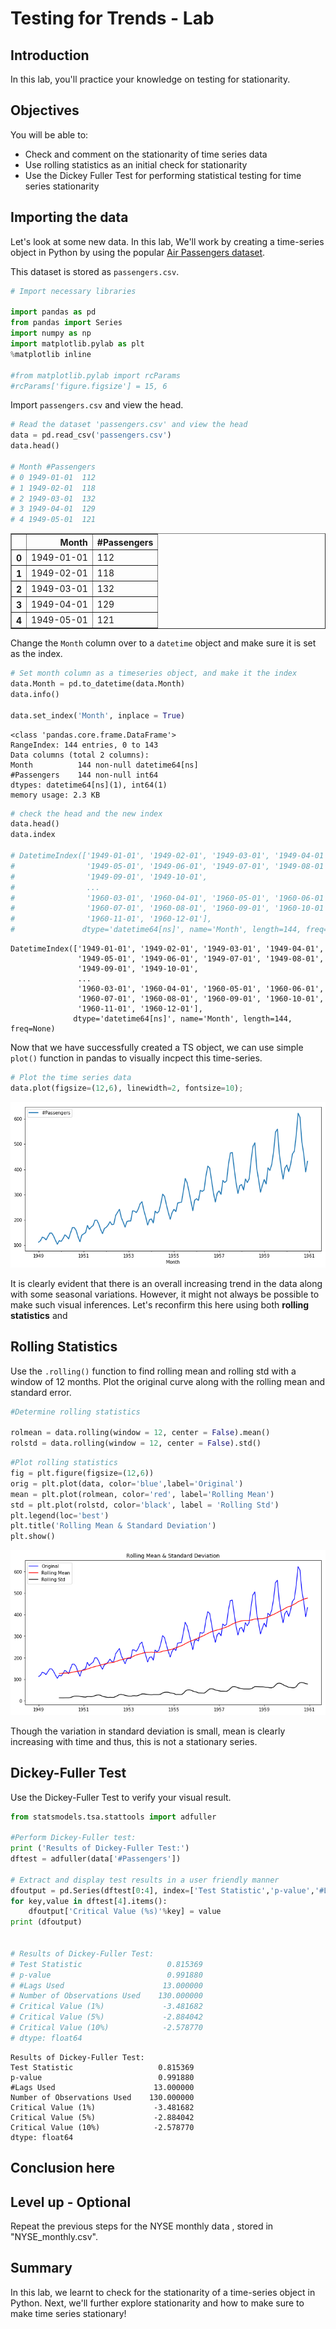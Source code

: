 
# Testing for Trends - Lab

## Introduction

In this lab, you'll practice your knowledge on testing for stationarity.

## Objectives

You will be able to:

* Check and comment on the stationarity of time series data 
* Use rolling statistics as an initial check for stationarity 
* Use the Dickey Fuller Test for performing statistical testing for time series stationarity

## Importing the data

Let's look at some new data. In this lab, We'll work by creating a time-series object in Python by using the popular [Air Passengers dataset](https://www.analyticsvidhya.com/wp-content/uploads/2016/02/AirPassengers.csv).

This dataset is stored as `passengers.csv`.


```python
# Import necessary libraries

import pandas as pd
from pandas import Series
import numpy as np
import matplotlib.pylab as plt
%matplotlib inline

#from matplotlib.pylab import rcParams
#rcParams['figure.figsize'] = 15, 6
```

Import `passengers.csv` and view the head.


```python
# Read the dataset 'passengers.csv' and view the head
data = pd.read_csv('passengers.csv')
data.head()

# Month	#Passengers
# 0	1949-01-01	112
# 1	1949-02-01	118
# 2	1949-03-01	132
# 3	1949-04-01	129
# 4	1949-05-01	121
```




<div>
<style scoped>
    .dataframe tbody tr th:only-of-type {
        vertical-align: middle;
    }

    .dataframe tbody tr th {
        vertical-align: top;
    }

    .dataframe thead th {
        text-align: right;
    }
</style>
<table border="1" class="dataframe">
  <thead>
    <tr style="text-align: right;">
      <th></th>
      <th>Month</th>
      <th>#Passengers</th>
    </tr>
  </thead>
  <tbody>
    <tr>
      <th>0</th>
      <td>1949-01-01</td>
      <td>112</td>
    </tr>
    <tr>
      <th>1</th>
      <td>1949-02-01</td>
      <td>118</td>
    </tr>
    <tr>
      <th>2</th>
      <td>1949-03-01</td>
      <td>132</td>
    </tr>
    <tr>
      <th>3</th>
      <td>1949-04-01</td>
      <td>129</td>
    </tr>
    <tr>
      <th>4</th>
      <td>1949-05-01</td>
      <td>121</td>
    </tr>
  </tbody>
</table>
</div>



Change the `Month` column over to a `datetime` object and make sure it is set as the index.


```python
# Set month column as a timeseries object, and make it the index
data.Month = pd.to_datetime(data.Month)
data.info()

data.set_index('Month', inplace = True)
```

    <class 'pandas.core.frame.DataFrame'>
    RangeIndex: 144 entries, 0 to 143
    Data columns (total 2 columns):
    Month          144 non-null datetime64[ns]
    #Passengers    144 non-null int64
    dtypes: datetime64[ns](1), int64(1)
    memory usage: 2.3 KB



```python
# check the head and the new index
data.head()
data.index

# DatetimeIndex(['1949-01-01', '1949-02-01', '1949-03-01', '1949-04-01',
#                '1949-05-01', '1949-06-01', '1949-07-01', '1949-08-01',
#                '1949-09-01', '1949-10-01',
#                ...
#                '1960-03-01', '1960-04-01', '1960-05-01', '1960-06-01',
#                '1960-07-01', '1960-08-01', '1960-09-01', '1960-10-01',
#                '1960-11-01', '1960-12-01'],
#               dtype='datetime64[ns]', name='Month', length=144, freq=None)
```




    DatetimeIndex(['1949-01-01', '1949-02-01', '1949-03-01', '1949-04-01',
                   '1949-05-01', '1949-06-01', '1949-07-01', '1949-08-01',
                   '1949-09-01', '1949-10-01',
                   ...
                   '1960-03-01', '1960-04-01', '1960-05-01', '1960-06-01',
                   '1960-07-01', '1960-08-01', '1960-09-01', '1960-10-01',
                   '1960-11-01', '1960-12-01'],
                  dtype='datetime64[ns]', name='Month', length=144, freq=None)



Now that we have successfully created a TS object, we can use simple `plot()` function in pandas to visually incpect this time-series.


```python
# Plot the time series data
data.plot(figsize=(12,6), linewidth=2, fontsize=10);
```


![png](index_files/index_9_0.png)


It is clearly evident that there is an overall increasing trend in the data along with some seasonal variations. However, it might not always be possible to make such visual inferences. Let's reconfirm this here using both **rolling statistics** and 

## Rolling Statistics 

Use the `.rolling()` function to find rolling mean and rolling std with a window of 12 months. Plot the original curve along with the rolling mean and standard error.


```python
#Determine rolling statistics

rolmean = data.rolling(window = 12, center = False).mean()
rolstd = data.rolling(window = 12, center = False).std()
```


```python
#Plot rolling statistics
fig = plt.figure(figsize=(12,6))
orig = plt.plot(data, color='blue',label='Original')
mean = plt.plot(rolmean, color='red', label='Rolling Mean')
std = plt.plot(rolstd, color='black', label = 'Rolling Std')
plt.legend(loc='best')
plt.title('Rolling Mean & Standard Deviation')
plt.show()
```


![png](index_files/index_13_0.png)


Though the variation in standard deviation is small, mean is clearly increasing with time and thus, this is not a stationary series. 

## Dickey-Fuller Test 

Use the Dickey-Fuller Test to verify your visual result.


```python
from statsmodels.tsa.stattools import adfuller

#Perform Dickey-Fuller test:
print ('Results of Dickey-Fuller Test:')
dftest = adfuller(data['#Passengers'])

# Extract and display test results in a user friendly manner
dfoutput = pd.Series(dftest[0:4], index=['Test Statistic','p-value','#Lags Used','Number of Observations Used'])
for key,value in dftest[4].items():
    dfoutput['Critical Value (%s)'%key] = value
print (dfoutput)


# Results of Dickey-Fuller Test:
# Test Statistic                   0.815369
# p-value                          0.991880
# #Lags Used                      13.000000
# Number of Observations Used    130.000000
# Critical Value (1%)             -3.481682
# Critical Value (5%)             -2.884042
# Critical Value (10%)            -2.578770
# dtype: float64
```

    Results of Dickey-Fuller Test:
    Test Statistic                   0.815369
    p-value                          0.991880
    #Lags Used                      13.000000
    Number of Observations Used    130.000000
    Critical Value (1%)             -3.481682
    Critical Value (5%)             -2.884042
    Critical Value (10%)            -2.578770
    dtype: float64


## Conclusion here

## Level up - Optional

Repeat the previous steps for the NYSE monthly data , stored in "NYSE_monthly.csv".

## Summary

In this lab, we learnt to check for the stationarity of a time-series object in Python. Next, we'll further explore stationarity and how to make sure to make time series stationary!
